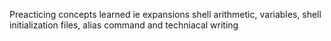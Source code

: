 Preacticing concepts learned ie expansions shell arithmetic, variables, shell initialization files, alias command and techniacal writing
